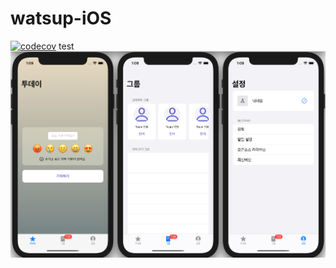 # watsup-iOS
[![codecov](https://codecov.io/gh/team726/watsup-iOS/branch/main/graph/badge.svg?token=OFMTLZWCK5)](https://codecov.io/gh/team726/watsup-iOS)
test
![prototype](./prototype.png)
